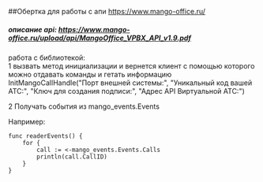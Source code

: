 ##Обертка для работы с апи https://www.mango-office.ru/

##### описание api: https://www.mango-office.ru/upload/api/MangoOffice_VPBX_API_v1.9.pdf

работа с библиотекой: <br>
1 вызвать метод инициализации и вернется клиент с помощью которого можно отдавать команды и гетать информацию
	InitMangoCallHandle("Порт внешней системы:", "Уникальный код вашей АТС:", "Ключ для создания подписи:", "Адрес API Виртуальной АТС:")
	
2 Получать события из mango_events.Events

Например:
```
func readerEvents() {
	for {
		call := <-mango_events.Events.Calls
		println(call.CallID)
	}
}
```
